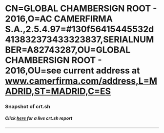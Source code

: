 # CN=GLOBAL CHAMBERSIGN ROOT - 2016,O=AC CAMERFIRMA S.A.,2.5.4.97=#130f56415445532d413832373433323837,SERIALNUMBER=A82743287,OU=GLOBAL CHAMBERSIGN ROOT - 2016,OU=see current address at www.camerfirma.com/address,L=MADRID,ST=MADRID,C=ES
### Snapshot of crt.sh
##### Click [here](https://crt.sh/?serial=1108715A574BA44D) for a live crt.sh report

---
